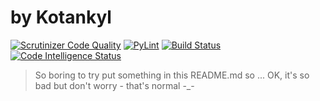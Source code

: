 # by Kotankyl
[![Scrutinizer Code Quality](https://scrutinizer-ci.com/g/Studen4/DICT_python_education_-_-/badges/quality-score.png?b=dev)](https://scrutinizer-ci.com/g/Studen4/DICT_python_education_-_-/?branch=dev)
[![PyLint](https://img.shields.io/badge/PyLint--brightgreen.svg)](https://codeclimate.com/github/Studen4/DICT_python_education_-_-/maintainability)
[![Build Status](https://scrutinizer-ci.com/g/Studen4/DICT_python_education_-_-/badges/build.png?b=dev)](https://scrutinizer-ci.com/g/Studen4/DICT_python_education_-_-/build-status/dev)
[![Code Intelligence Status](https://scrutinizer-ci.com/g/Studen4/DICT_python_education_-_-/badges/code-intelligence.svg?b=dev)](https://scrutinizer-ci.com/code-intelligence)
> So boring to try put something in this README.md so ... OK, it's so bad but don't worry - that's normal -_-


